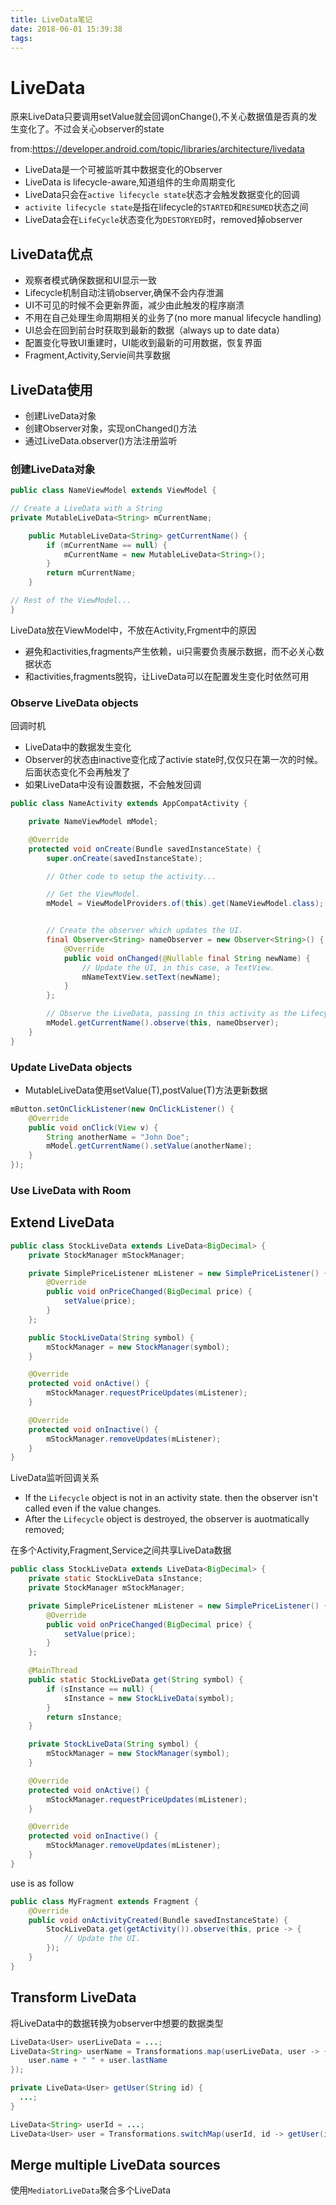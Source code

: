 ```yaml
---
title: LiveData笔记
date: 2018-06-01 15:39:38
tags:
---
```



# LiveData

原来LiveData只要调用setValue就会回调onChange(),不关心数据值是否真的发生变化了。不过会关心observer的state

from:https://developer.android.com/topic/libraries/architecture/livedata

* LiveData是一个可被监听其中数据变化的Observer
* LiveData is lifecycle-aware,知道组件的生命周期变化
* LiveData只会在`active lifecycle state`状态才会触发数据变化的回调
* `activite lifecycle state`是指在lifecycle的`STARTED`和`RESUMED`状态之间
* LiveData会在`LifeCycle`状态变化为`DESTORYED`时，removed掉observer


## LiveData优点

* 观察者模式确保数据和UI显示一致
* Lifecycle机制自动注销observer,确保不会内存泄漏
* UI不可见的时候不会更新界面，减少由此触发的程序崩溃
* 不用在自己处理生命周期相关的业务了(no more manual lifecycle handling)
* UI总会在回到前台时获取到最新的数据（always up to date data）
* 配置变化导致UI重建时，UI能收到最新的可用数据，恢复界面
* Fragment,Activity,Servie间共享数据

## LiveData使用

* 创建LiveData对象
* 创建Observer对象，实现onChanged()方法
* 通过LiveData.observer()方法注册监听

### 创建LiveData对象

```java
public class NameViewModel extends ViewModel {

// Create a LiveData with a String
private MutableLiveData<String> mCurrentName;

    public MutableLiveData<String> getCurrentName() {
        if (mCurrentName == null) {
            mCurrentName = new MutableLiveData<String>();
        }
        return mCurrentName;
    }

// Rest of the ViewModel...
}
```

LiveData放在ViewModel中，不放在Activity,Frgment中的原因

* 避免和activities,fragments产生依赖，ui只需要负责展示数据，而不必关心数据状态
* 和activities,fragments脱钩，让LiveData可以在配置发生变化时依然可用

### Observe LiveData objects

回调时机

* LiveData中的数据发生变化
* Observer的状态由inactive变化成了activie state时,仅仅只在第一次的时候。后面状态变化不会再触发了
* 如果LiveData中没有设置数据，不会触发回调


```java
public class NameActivity extends AppCompatActivity {

    private NameViewModel mModel;

    @Override
    protected void onCreate(Bundle savedInstanceState) {
        super.onCreate(savedInstanceState);

        // Other code to setup the activity...

        // Get the ViewModel.
        mModel = ViewModelProviders.of(this).get(NameViewModel.class);


        // Create the observer which updates the UI.
        final Observer<String> nameObserver = new Observer<String>() {
            @Override
            public void onChanged(@Nullable final String newName) {
                // Update the UI, in this case, a TextView.
                mNameTextView.setText(newName);
            }
        };

        // Observe the LiveData, passing in this activity as the LifecycleOwner and the observer.
        mModel.getCurrentName().observe(this, nameObserver);
    }
}
```

### Update LiveData objects

* MutableLiveData使用setValue(T),postValue(T)方法更新数据

```java
mButton.setOnClickListener(new OnClickListener() {
    @Override
    public void onClick(View v) {
        String anotherName = "John Doe";
        mModel.getCurrentName().setValue(anotherName);
    }
});

```

### Use LiveData with Room

## Extend LiveData

```java
public class StockLiveData extends LiveData<BigDecimal> {
    private StockManager mStockManager;

    private SimplePriceListener mListener = new SimplePriceListener() {
        @Override
        public void onPriceChanged(BigDecimal price) {
            setValue(price);
        }
    };

    public StockLiveData(String symbol) {
        mStockManager = new StockManager(symbol);
    }

    @Override
    protected void onActive() {
        mStockManager.requestPriceUpdates(mListener);
    }

    @Override
    protected void onInactive() {
        mStockManager.removeUpdates(mListener);
    }
}

```

LiveData监听回调关系

* If the `Lifecycle` object is not in an activity state. then the observer isn't called even if the value changes.
* After the `Lifecycle` object is destroyed, the observer is auotmatically removed;

在多个Activity,Fragment,Service之间共享LiveData数据

```java
public class StockLiveData extends LiveData<BigDecimal> {
    private static StockLiveData sInstance;
    private StockManager mStockManager;

    private SimplePriceListener mListener = new SimplePriceListener() {
        @Override
        public void onPriceChanged(BigDecimal price) {
            setValue(price);
        }
    };

    @MainThread
    public static StockLiveData get(String symbol) {
        if (sInstance == null) {
            sInstance = new StockLiveData(symbol);
        }
        return sInstance;
    }

    private StockLiveData(String symbol) {
        mStockManager = new StockManager(symbol);
    }

    @Override
    protected void onActive() {
        mStockManager.requestPriceUpdates(mListener);
    }

    @Override
    protected void onInactive() {
        mStockManager.removeUpdates(mListener);
    }
}
```

use is as follow

```java
public class MyFragment extends Fragment {
    @Override
    public void onActivityCreated(Bundle savedInstanceState) {
        StockLiveData.get(getActivity()).observe(this, price -> {
            // Update the UI.
        });
    }
}

```

## Transform LiveData

将LiveData中的数据转换为observer中想要的数据类型

```java
LiveData<User> userLiveData = ...;
LiveData<String> userName = Transformations.map(userLiveData, user -> {
    user.name + " " + user.lastName
});

```

```java
private LiveData<User> getUser(String id) {
  ...;
}

LiveData<String> userId = ...;
LiveData<User> user = Transformations.switchMap(userId, id -> getUser(id) );
```

## Merge multiple LiveData sources

使用`MediatorLiveData`聚合多个LiveData






